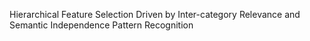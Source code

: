 Hierarchical Feature Selection Driven by Inter-category Relevance and Semantic Independence
Pattern Recognition
